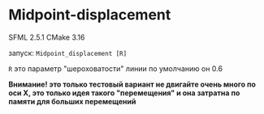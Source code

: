 # Midpoint-displacement
SFML 2.5.1
CMake 3.16

запуск: `Midpoint_displacement [R]`

`R` это параметр "шероховатости" линии по умолчанию он 0.6

**Внимание! это только тестовый вариант не двигайте очень много по оси Х, это только идея такого "перемещения" и она затратна по памяти для больших перемещений**

